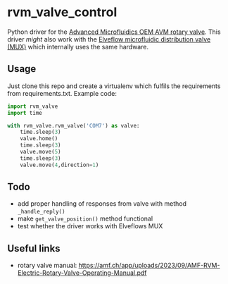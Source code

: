 # rvm_valve_control
Python driver for the [Advanced Microfluidics OEM AVM rotary valve](https://amf.ch/product/rvm-microfluidic-electric-rotary-valve/). This driver *might* also work with the [Elveflow microfluidic distribution valve (MUX)](https://www.elveflow.com/microfluidic-products/microfluidics-flow-control-systems/mux-distrib/) which internally uses the same hardware.

## Usage
Just clone this repo and create a virtualenv which fulfils the requirements from requirements.txt.
Example code:
~~~python
import rvm_valve
import time

with rvm_valve.rvm_valve('COM7') as valve:
    time.sleep(3)
    valve.home()
    time.sleep(3)
    valve.move(5)
    time.sleep(3)
    valve.move(4,direction=1)
~~~

## Todo
- add proper handling of responses from valve with method `_handle_reply()`
- make `get_valve_position()` method functional
- test whether the driver works with Elveflows MUX

## Useful links
- rotary valve manual: https://amf.ch/app/uploads/2023/09/AMF-RVM-Electric-Rotary-Valve-Operating-Manual.pdf
